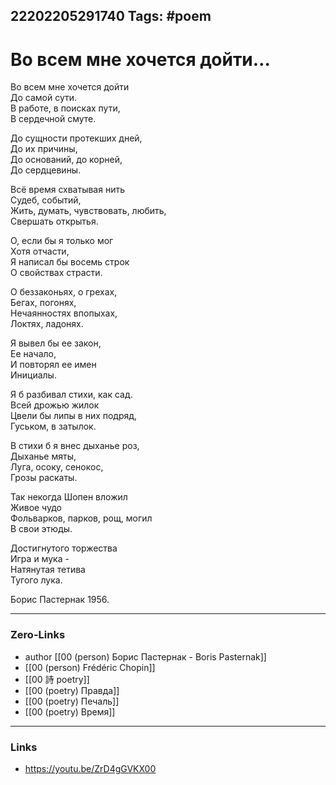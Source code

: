 22202205291740
Tags: #poem
---
# Во всем мне хочется дойти…

Во всем мне хочется дойти  
До самой сути.  
В работе, в поисках пути,  
В сердечной смуте.

До сущности протекших дней,  
До их причины,  
До оснований, до корней,  
До сердцевины.

Всё время схватывая нить  
Судеб, событий,  
Жить, думать, чувствовать, любить,  
Свершать открытья.

О, если бы я только мог  
Хотя отчасти,  
Я написал бы восемь строк  
О свойствах страсти.

О беззаконьях, о грехах,  
Бегах, погонях,  
Нечаянностях впопыхах,  
Локтях, ладонях.

Я вывел бы ее закон,  
Ее начало,  
И повторял ее имен  
Инициалы.

Я б разбивал стихи, как сад.  
Всей дрожью жилок  
Цвели бы липы в них подряд,  
Гуськом, в затылок.

В стихи б я внес дыханье роз,  
Дыханье мяты,  
Луга, осоку, сенокос,  
Грозы раскаты.

Так некогда Шопен вложил  
Живое чудо  
Фольварков, парков, рощ, могил  
В свои этюды.

Достигнутого торжества  
Игра и мука -  
Натянутая тетива  
Тугого лука.

Борис Пастернак 1956.

---
### Zero-Links
- author [[00 (person) Борис Пастернак - Boris Pasternak]]
- [[00 (person) Frédéric Chopin]]
- [[00 詩 poetry]]
- [[00 (poetry) Правда]]
- [[00 (poetry) Печаль]]
- [[00 (poetry) Время]]
---
### Links
- https://youtu.be/ZrD4gGVKX00


